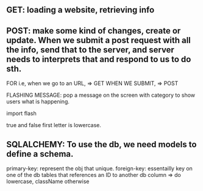 ## GET: loading a website, retrieving info

## POST: make some kind of changes, create or update. When we submit a post request with all the info, send that to the server, and server needs to interprets that and respond to us to do sth.

FOR i.e, when we go to an URL, => GET
WHEN WE SUBMIT, => POST

FLASHING MESSAGE: pop a message on the screen with category to show users what is happening.

import flash

true and false first letter is lowercase.

## SQLALCHEMY: To use the db, we need models to define a schema.

primary-key: represent the obj that unique.
foreign-key: essentailly key on one of the db tables that references an ID to another db column => do lowercase, className otherwise
